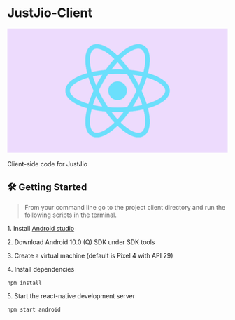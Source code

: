 # JustJio-Client

![landing](./assets/gifs/JustJio-Client.gif)

Client-side code for JustJio

## 🛠 Getting Started
> From your command line go to the project client directory and run the following scripts in the terminal.

1\. Install [Android studio](https://developer.android.com/studio)

2\. Download Android 10.0 (Q) SDK under SDK tools

3\. Create a virtual machine (default is Pixel 4 with API 29)

4\. Install dependencies

```terminal
npm install
```

5\. Start the react-native development server

```terminal
npm start android
```
